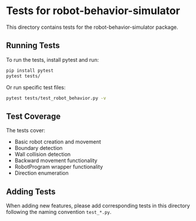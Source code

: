 # Tests for robot-behavior-simulator

This directory contains tests for the robot-behavior-simulator package.

## Running Tests

To run the tests, install pytest and run:

```bash
pip install pytest
pytest tests/
```

Or run specific test files:

```bash
pytest tests/test_robot_behavior.py -v
```

## Test Coverage

The tests cover:
- Basic robot creation and movement
- Boundary detection
- Wall collision detection  
- Backward movement functionality
- RobotProgram wrapper functionality
- Direction enumeration

## Adding Tests

When adding new features, please add corresponding tests in this directory following the naming convention `test_*.py`.
